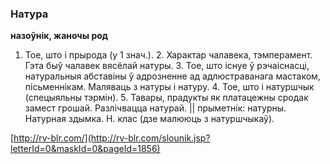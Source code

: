 ### Натура
**назоўнік, жаночы род**

1. Тое, што і прырода (у 1 знач.). 2. Характар чалавека, тэмперамент. Гэта быў чалавек вясёлай натуры. 3. Тое, што існуе ў рэчаіснасці, натуральныя абставіны ў адрозненне ад адлюстраванага мастаком, пісьменнікам. Маляваць з натуры і натуру. 4. Тое, што і натуршчык (спецыяльны тэрмін). 5. Тавары, прадукты як платацежны сродак замест грошай. Разлічвацца натурай. || прыметнік: натурны. Натурная здымка. Н. клас (дзе малююць з натуршчыкаў).

<a rel="author">[http://rv-blr.com/](http://rv-blr.com/slounik.jsp?letterId=0&maskId=0&pageId=1856)</a>
